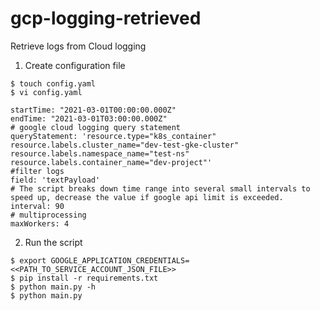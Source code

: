 # gcp-logging-retrieved

Retrieve logs from Cloud logging

1. Create configuration file

```
$ touch config.yaml
$ vi config.yaml

startTime: "2021-03-01T00:00:00.000Z"
endTime: "2021-03-01T03:00:00.000Z"
# google cloud logging query statement
queryStatement: 'resource.type="k8s_container" resource.labels.cluster_name="dev-test-gke-cluster" resource.labels.namespace_name="test-ns" resource.labels.container_name="dev-project"'
#filter logs
field: 'textPayload'
# The script breaks down time range into several small intervals to speed up, decrease the value if google api limit is exceeded.
interval: 90
# multiprocessing
maxWorkers: 4
```

2. Run the script

```
$ export GOOGLE_APPLICATION_CREDENTIALS=<<PATH_TO_SERVICE_ACCOUNT_JSON_FILE>>
$ pip install -r requirements.txt
$ python main.py -h
$ python main.py
```
